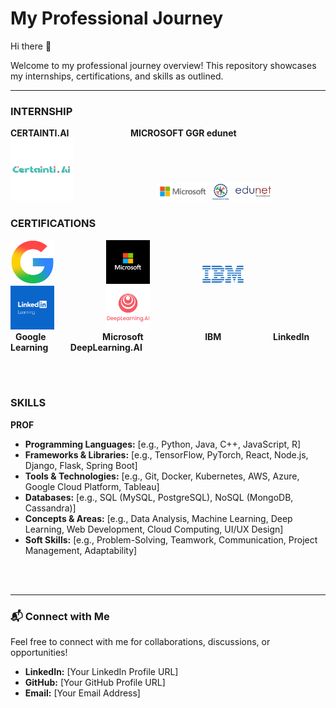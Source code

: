 # My Professional Journey

Hi there 👋

Welcome to my professional journey overview! This repository showcases my internships, certifications, and skills as outlined.

---

### INTERNSHIP

**CERTAINTI.AI** &nbsp; &nbsp; &nbsp; &nbsp; &nbsp; &nbsp; &nbsp; &nbsp; &nbsp; &nbsp; &nbsp; &nbsp; **MICROSOFT GGR edunet**
<br>
<img src="assets/cai.png" alt="Certainty.AI Logo" width="100"> &nbsp; &nbsp; &nbsp; &nbsp; &nbsp; &nbsp; &nbsp; &nbsp; &nbsp; &nbsp; &nbsp; &nbsp; &nbsp; &nbsp; &nbsp; &nbsp; &nbsp; <img src="assets/edunet microsoft.png" alt="Microsoft GGR Edunet Logo" width="180">


### CERTIFICATIONS

<img src="assets/google.png" alt="Google Logo" width="70"> &nbsp; &nbsp; &nbsp; &nbsp; &nbsp; &nbsp; &nbsp; &nbsp; &nbsp; &nbsp; <img src="assets/microsoft.jpg" alt="Microsoft Logo" width="70"> &nbsp; &nbsp; &nbsp; &nbsp; &nbsp; &nbsp; &nbsp; &nbsp; &nbsp; &nbsp; <img src="assets/ibm.png" alt="IBM Logo" width="70"> &nbsp; &nbsp; &nbsp; &nbsp; &nbsp; &nbsp; &nbsp; &nbsp; &nbsp; &nbsp; <img src="assets/ll.jpg" alt="LinkedIn Learning Logo" width="70"> &nbsp; &nbsp; &nbsp; &nbsp; &nbsp; &nbsp; &nbsp; &nbsp; &nbsp; &nbsp; <img src="assets/deepLearning.ai" alt="DeepLearning.AI Logo" width="70">
<br>
&nbsp; **Google** &nbsp; &nbsp; &nbsp; &nbsp; &nbsp; &nbsp; &nbsp; &nbsp; &nbsp; &nbsp; &nbsp; **Microsoft** &nbsp; &nbsp; &nbsp; &nbsp; &nbsp; &nbsp; &nbsp; &nbsp; &nbsp; &nbsp; &nbsp; &nbsp; **IBM** &nbsp; &nbsp; &nbsp; &nbsp; &nbsp; &nbsp; &nbsp; &nbsp; &nbsp; &nbsp; **LinkedIn Learning** &nbsp; &nbsp; &nbsp; &nbsp; **DeepLearning.AI**
<br>


<br><br>


### SKILLS

**PROF**

* **Programming Languages:** [e.g., Python, Java, C++, JavaScript, R]
* **Frameworks & Libraries:** [e.g., TensorFlow, PyTorch, React, Node.js, Django, Flask, Spring Boot]
* **Tools & Technologies:** [e.g., Git, Docker, Kubernetes, AWS, Azure, Google Cloud Platform, Tableau]
* **Databases:** [e.g., SQL (MySQL, PostgreSQL), NoSQL (MongoDB, Cassandra)]
* **Concepts & Areas:** [e.g., Data Analysis, Machine Learning, Deep Learning, Web Development, Cloud Computing, UI/UX Design]
* **Soft Skills:** [e.g., Problem-Solving, Teamwork, Communication, Project Management, Adaptability]

<br><br>

---

### 📬 Connect with Me

Feel free to connect with me for collaborations, discussions, or opportunities!

* **LinkedIn:** [Your LinkedIn Profile URL]
* **GitHub:** [Your GitHub Profile URL]
* **Email:** [Your Email Address]
